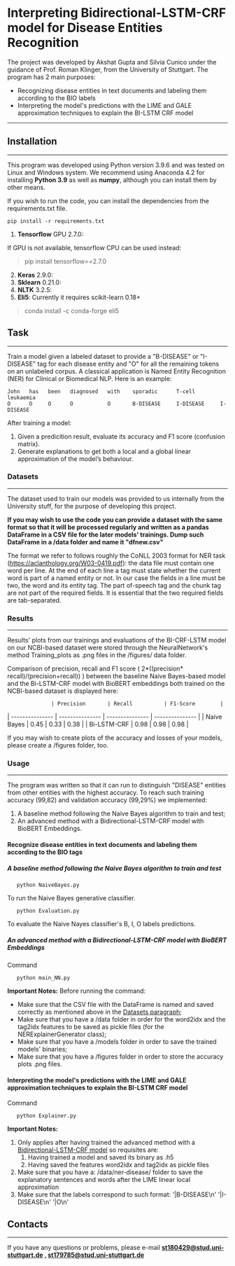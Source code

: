 **Interpreting Bidirectional-LSTM-CRF model for Disease Entities Recognition**
================

The project was developed by Akshat Gupta and Silvia Cunico under the guidance of Prof. Roman Klinger, from the University of Stuttgart.
The program has 2 main purposes:
- Recognizing disease entities in text documents and labeling them according to the BIO labels
- Interpreting the model's predictions with the LIME and GALE approximation techniques to explain the BI-LSTM CRF model

----------

## Installation
---------------

This program was developed using Python version 3.9.6 and was tested on Linux and Windows system.
We recommend using Anaconda 4.2 for installing **Python 3.9** as well as **numpy**, although you can install them by other means.

If you wish to run the code, you can install the dependencies from the requirements.txt file.

    pip install -r requirements.txt

1. **Tensorflow** GPU 2.7.0:

If GPU is not available, tensorflow CPU can be used instead:
> pip install tensorflow==2.7.0

2. **Keras** 2.9.0:
3. **Sklearn** 0.21.0:
4. **NLTK** 3.2.5:
5. **Eli5**:
Currently it requires scikit-learn 0.18+
> conda install -c conda-forge eli5


## Task
-----------

Train a model given a labeled dataset to provide a "B-DISEASE" or "I-DISEASE" tag for each disease entity and "O" for all the remaining tokens on an unlabeled corpus. A classical application is Named Entity Recognition (NER) for Clinical or Biomedical NLP. Here is an example:

```
John   has   been   diagnosed   with    sporadic      T-cell	    leukaemia	
O      O     O      O           O       B-DISEASE     I-DISEASE     I-DISEASE

```
After training a model:
1. Given a predicition result, evaluate its accuracy and F1 score (confusion matrix). 
2. Generate explanations to get both a local and a global linear approximation of the model’s behaviour. 


### Datasets
------------

The dataset used to train our models was provided to us internally from the University stuff, for the purpose of developing this project.

**If you may wish to use the code you can provide a dataset with the same format so that it will be processed regularly and written as a pandas DataFrame in a CSV file for the later models' trainings. Dump such DataFrame in a /data folder and name it "dfnew.csv"**

The format we refer to follows roughly the CoNLL 2003 format for NER task (https://aclanthology.org/W03-0419.pdf): the data file must contain one word per line. At the end of each line a tag must state whether the current word is part of a named entity or not. In our case the fields in a line must be two, the word and its entity tag. The part of-speech tag and the chunk tag are not part of the required fields. It is essential that the two required fields are tab-separated.


### Results
----------

Results' plots from our trainings and evaluations of the BI-CRF-LSTM model on our NCBI-based dataset were stored through the NeuralNetwork's method Training_plots as .png files in the /figures/ data folder.

Comparison of precision, recall and F1 score ( 2*((precision* recall)/(precision+recall)) ) between the baseline Naive Bayes-based model and the Bi-LSTM-CRF model with BioBERT embeddings both trained on the NCBI-based dataset is displayed here:

                  | Precision       | Recall          | F1-Score        |
| --------------- | --------------- | --------------- | --------------- |
| Naive Bayes     | 0.45            | 0.33            | 0.38            |
| Bi-LSTM-CRF     | 0.98            | 0.98            | 0.98            |


If you may wish to create plots of the accuracy and losses of your models, please create a /figures folder, too.


### Usage
---------
The program was written so that it can run to distinguish "DISEASE" entities from other entities with the highest accuracy.
To reach such training accuracy (99,82) and validation accuracy (99,29%) we implemented: 

1. A baseline method following the Naive Bayes algorithm to train and test;
2. An advanced method with a Bidirectional-LSTM-CRF model with BioBERT Embeddings. 


#### **Recognize disease entities in text documents and labeling them according to the BIO tags**

##### _A baseline method following the Naive Bayes algorithm to train and test_

```
   python NaiveBayes.py
```
To run the Naive Bayes generative classifier.

```
   python Evaluation.py
```
To evaluate the Naive Nayes classifier's B, I, O labels predictions. 

##### _An advanced method with a Bidirectional-LSTM-CRF model with BioBERT Embeddings_

Command
```
   python main_NN.py
```
**Important Notes:** 
Before running the command:
- Make sure that the CSV file with the DataFrame is named and saved correctly as mentioned above in the [Datasets paragraph](#datasets);
- Make sure that you have a /data folder in order for the word2idx and the tag2idx features to be saved as pickle files (for the NERExplainerGenerator class); 
- Make sure that you have a /models folder in order to save the trained models' binaries;
- Make sure that you have a /figures folder in order to store the accuracy plots .png files.

#### **Interpreting the model's predictions with the LIME and GALE approximation techniques to explain the BI-LSTM CRF model**

Command
```
   python Explainer.py
```
**Important Notes:** 
1. Only applies after having trained the advanced method with a [Bidirectional-LSTM-CRF model](#An-advanced-method-with-a-Bidirectional-LSTM-CRF-model-with-BioBERT-Embeddings) so requisites are:
    1. Having trained a model and saved its binary as .h5 
    2. Having saved the features word2idx and tag2idx as pickle files
2. Make sure that you have a: /data/ner-disease/ folder to save the explanatory sentences and words after the LIME linear local approximation
3. Make sure that the labels correspond to such format: '|B-DISEASE\n' '|I-DISEASE\n' '|O\n' 

## Contacts
------------

If you have any questions or problems, please e-mail **st180429@stud.uni-stuttgart.de , st179785@stud.uni-stuttgart.de**
